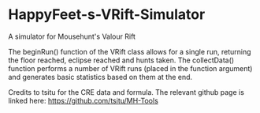 # HappyFeet-s-VRift-Simulator
A simulator for Mousehunt's Valour Rift

The beginRun() function of the VRift class allows for a single run, returning the floor reached, eclipse reached and hunts taken. 
The collectData() function performs a number of VRift runs (placed in the function argument) and generates basic statistics based on them at the end.

Credits to tsitu for the CRE data and formula. The relevant github page is linked here: 
https://github.com/tsitu/MH-Tools
